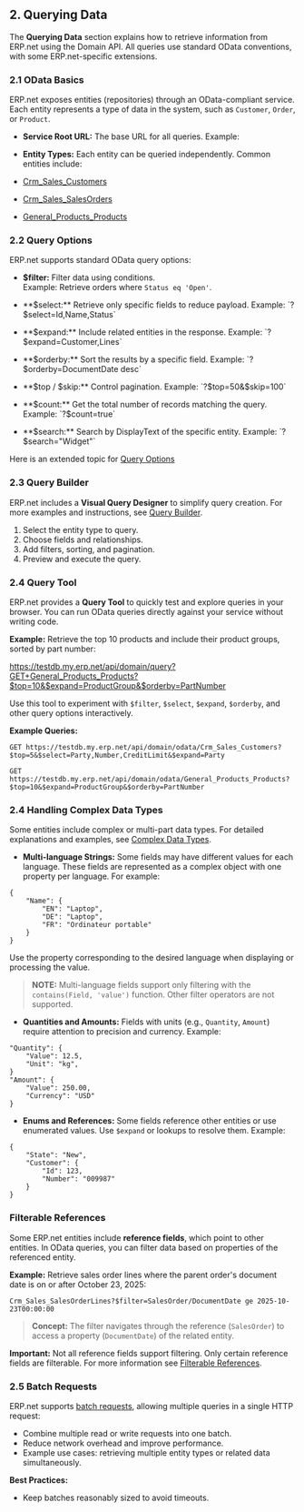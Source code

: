 ## 2. Querying Data

The **Querying Data** section explains how to retrieve information from ERP.net using the Domain API. All queries use standard OData conventions, with some ERP.net-specific extensions.

### 2.1 OData Basics

ERP.net exposes entities (repositories) through an OData-compliant service. Each entity represents a type of data in the system, such as `Customer`, `Order`, or `Product`.

- **Service Root URL:** The base URL for all queries. Example:  

- **Entity Types:** Each entity can be queried independently. Common entities include:
- [Crm_Sales_Customers](https://docs.erp.net/model/entities/Crm.Sales.Customers.html)
- [Crm_Sales_SalesOrders](https://docs.erp.net/model/entities/Crm.Sales.SalesOrders.html)
- [General_Products_Products](https://docs.erp.net/model/entities/General.Products.Products.html)

### 2.2 Query Options

ERP.net supports standard OData query options:

- **$filter:** Filter data using conditions.  
Example: Retrieve orders where `Status eq 'Open'`.

- **$select:** Retrieve only specific fields to reduce payload.  
Example: `?$select=Id,Name,Status`

- **$expand:** Include related entities in the response.  
Example: `?$expand=Customer,Lines`

- **$orderby:** Sort the results by a specific field.  
Example: `?$orderby=DocumentDate desc`

- **$top / $skip:** Control pagination.  
Example: `?$top=50&$skip=100`

- **$count:** Get the total number of records matching the query.  
Example: `?$count=true`

- **$search:** Search by DisplayText of the specific entity.  
Example: `?$search="Widget"`

Here is an extended topic for [Query Options](query-options/index.md)



### 2.3 Query Builder

ERP.net includes a **Visual Query Designer** to simplify query creation. For more examples and instructions, see [Query Builder](query-builder.md).

1. Select the entity type to query.  
2. Choose fields and relationships.  
3. Add filters, sorting, and pagination.  
4. Preview and execute the query.

### 2.4 Query Tool

ERP.net provides a **Query Tool** to quickly test and explore queries in your browser. You can run OData queries directly against your service without writing code.  

**Example:** Retrieve the top 10 products and include their product groups, sorted by part number:  

https://testdb.my.erp.net/api/domain/query?GET+General_Products_Products?$top=10&$expand=ProductGroup&$orderby=PartNumber

Use this tool to experiment with `$filter`, `$select`, `$expand`, `$orderby`, and other query options interactively.


**Example Queries:**

```
GET https://testdb.my.erp.net/api/domain/odata/Crm_Sales_Customers?$top=5&$select=Party,Number,CreditLimit&$expand=Party
```

```
GET https://testdb.my.erp.net/api/domain/odata/General_Products_Products?$top=10&$expand=ProductGroup&$orderby=PartNumber
```

### 2.4 Handling Complex Data Types

Some entities include complex or multi-part data types. For detailed explanations and examples, see [Complex Data Types](../complex-types/index.md).

- **Multi-language Strings:** Some fields may have different values for each language. These fields are represented as a complex object with one property per language. For example:  

```
{
    "Name": {
        "EN": "Laptop",
        "DE": "Laptop",
        "FR": "Ordinateur portable"
    }
}
```

Use the property corresponding to the desired language when displaying or processing the value.

> **NOTE:** Multi-language fields support only filtering with the `contains(Field, 'value')` function. Other filter operators are not supported.


- **Quantities and Amounts:** Fields with units (e.g., `Quantity`, `Amount`) require attention to precision and currency. Example:

```
"Quantity": {
    "Value": 12.5,
    "Unit": "kg",
}
"Amount": {
    "Value": 250.00,
    "Currency": "USD"
}
```

- **Enums and References:** Some fields reference other entities or use enumerated values. Use `$expand` or lookups to resolve them. Example:

```
{
    "State": "New",
    "Customer": {
        "Id": 123,
        "Number": "009987"
    }
}
```

### Filterable References

Some ERP.net entities include **reference fields**, which point to other entities. In OData queries, you can filter data based on properties of the referenced entity.  

**Example:** Retrieve sales order lines where the parent order's document date is on or after October 23, 2025:

```
Crm_Sales_SalesOrderLines?$filter=SalesOrder/DocumentDate ge 2025-10-23T00:00:00
```

> **Concept:** The filter navigates through the reference (`SalesOrder`) to access a property (`DocumentDate`) of the related entity.

**Important:** Not all reference fields support filtering. Only certain reference fields are filterable. For more information see [Filterable References](filterable-references.md).



### 2.5 Batch Requests

ERP.net supports <a href="https://www.odata.org/getting-started/advanced-tutorial/#batch" target="_blank">batch requests</a>, allowing multiple queries in a single HTTP request:

- Combine multiple read or write requests into one batch.  
- Reduce network overhead and improve performance.  
- Example use cases: retrieving multiple entity types or related data simultaneously.

**Best Practices:**

- Keep batches reasonably sized to avoid timeouts. 
